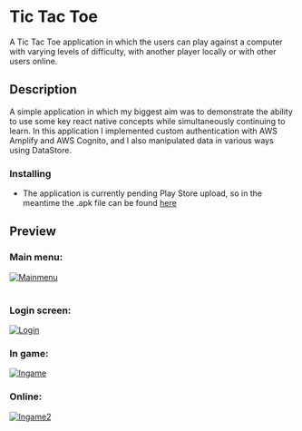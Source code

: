 # Tic Tac Toe

A Tic Tac Toe application in which the users can play against a computer with varying levels of difficulty, with another player locally or with other users online.

## Description

A simple application in which my biggest aim was to demonstrate the ability to use some key react native concepts while simultaneously continuing to learn. 
In this application I implemented custom authentication with AWS Amplify and AWS Cognito, and I also manipulated data in various ways using DataStore.

### Installing

* The application is currently pending Play Store upload, so in the meantime the .apk file can be found [here](https://drive.google.com/file/d/1aNhPZ-5Xz5NYTmBb_VAnLH8SBW0Wntb2/view?usp=sharing)

## Preview

<h3>Main menu: </h3>

<a href="https://ibb.co/9yNgJqW"><img src="https://i.ibb.co/ygXPD8q/Mainmenu.jpg" alt="Mainmenu" border="0"></a><br /><a target='_blank' href='https://pl.imgbb.com/'></a><br />

<h3>Login screen: </h3>

<a href="https://ibb.co/7JpBkqh"><img src="https://i.ibb.co/xSgwFNZ/Login.jpg" alt="Login" border="0"></a>

<h3>In game: </h3>

<a href="https://ibb.co/XFyzCcq"><img src="https://i.ibb.co/qm0RrTv/Ingame.jpg" alt="Ingame" border="0"></a>

<h3>Online: </h3>

<a href="https://ibb.co/bBNLMvF"><img src="https://i.ibb.co/Z8cKpgS/Ingame2.jpg" alt="Ingame2" border="0"></a>


